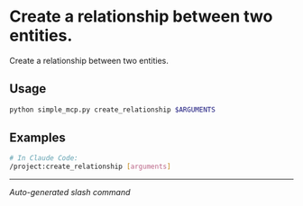 # Create a relationship between two entities.

Create a relationship between two entities.

## Usage

```bash
python simple_mcp.py create_relationship $ARGUMENTS
```

## Examples

```bash
# In Claude Code:
/project:create_relationship [arguments]
```

---
*Auto-generated slash command*
